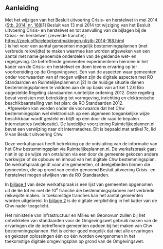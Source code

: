 ## Aanleiding

Met het wijzigen van het Besluit uitvoering Crisis- en herstelwet in mei 2014 (<a href='https://zoek.officielebekendmakingen.nl/stb-2014-168.html' target='_blank'>Stb. 2014, nr. 168</a><span class='noot'>[1]<span class='noottekst'> Besluit van 13 mei 2014 tot wijziging van het Besluit uitvoering Crisis- en herstelwet en tot aanvulling van de bijlagen bij de Crisis- en herstelwet (zevende tranche); https://zoek.officielebekendmakingen.nl/stb-2014-168.html <br/></span></span>) is het voor een aantal gemeenten mogelijk bestemmingsplannen (met verbrede reikwijdte) te maken waarmee kan worden afgeweken van een aantal met name genoemde onderdelen van de geldende wet- en regelgeving. De betreffende gemeenten experimenteren hiermee in het kader van de Crisis- en herstelwet en doen tevens ervaring op ter voorbereiding op de Omgevingswet. Een van de aspecten waar gemeenten onder voorwaarden van af mogen wijken zijn de digitale aspecten met RO Standaarden en Ruimtelijkeplannen.nl<span class='noot'>[2]<span class='noottekst'> In de huidige situatie dienen bestemmingsplannen te voldoen aan de op basis van artikel 1.2.6 Bro opgestelde Regeling standaarden ruimtelijke ordening 2012. Deze regeling bevat vereisten met betrekking tot vormgeving, inrichting en elektronische beschikbaarstelling van het plan: de RO Standaarden 2012.<br/></span></span>. Afgeweken kan worden onder de voorwaarde dat het Chw bestemmingsplan wel elektronisch op een algemeen toegankelijke wijze beschikbaar wordt gesteld en blijft op een door de raad te bepalen internetadres (weblocatie). De landelijke voorziening Ruimtelijkeplannen.nl bevat een verwijzing naar dit internetadres. Dit is bepaald met artikel 7c, lid 9 van Besluit uitvoering Chw. 

Deze werkafspraak heeft betrekking op de ontsluiting van de informatie van het Chw bestemmingsplan via Ruimtelijkeplannen.nl. De werkafspraak gaat niet in op de wijze van ontsluiten via een door de gemeente gekozen andere werkwijze of de opbouw en inhoud van het digitale Chw bestemmingsplan. De werkafspraak geldt voor alle gemeenten, of deelgebieden binnen die gemeenten, die op grond van eerder genoemd Besluit uitvoering Crisis- en herstelwet mogen afwijken van de RO Standaarden. 

In <a href='#325685E4'>bijlage 1</a> van deze werkafspraak is een lijst van gemeenten opgenomen uit de 6e tot en met de 10<sup>e</sup> tranche die bestemmingsplannen met verbrede reikwijdte maken. In toekomstige tranches kan het aantal gemeenten worden uitgebreid. In <a href='#2424AD98'>bijlage 2</a> is de digitale verplichting in het kader van de Chw nader toegelicht. 

Het ministerie van Infrastructuur en Milieu en Geonovum zullen bij het ontwikkelen van standaarden voor de Omgevingswet gebruik maken van de ervaringen die de betreffende gemeenten opdoen bij het maken van Chw bestemmingsplannen. Het is echter goed mogelijk dat niet alle ervaringen en gekozen oplossingen één op één worden overgenomen in het toekomstige digitale omgevingsplan op grond van de Omgevingswet. 

 


